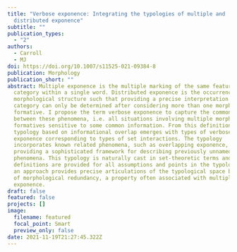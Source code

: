 ```yaml
---
title: "Verbose exponence: Integrating the typologies of multiple and
  distributed exponence"
subtitle: ""
publication_types:
  - "2"
authors:
  - Carroll
  - MJ
doi: https://doi.org/10.1007/s11525-021-09384-8
publication: Morphology
publication_short: ""
abstract: Multiple exponence is the multiple marking of the same feature or
  category within a single word. Distributed exponence is the occurrence of
  morphological structure such that providing a precise interpretation of a
  category can only be determined after considering more than one morphological
  formative. I propose the term verbose exponence to capture the common ground
  between these phenomena, i.e. all situations involving multiple morphological
  formatives sensitive to some common information. From this definition, a
  typology based on informational overlap emerges with types of verbose
  exponence corresponding to types of set interactions. The typology
  incorporates known related phenomena, such as overlapping exponence, while
  providing a sophisticated framework for describing previously unnamed
  phenomena. This typology is naturally cast in set-theoretic terms and formal
  definitions are provided for all assumptions and points in the typology. Such
  an approach provides precise articulations of the typological space but also
  of morphological redundancy, a property often associated with multiple
  exponence.
draft: false
featured: false
projects: []
image:
  filename: featured
  focal_point: Smart
  preview_only: false
date: 2021-11-19T21:27:45.322Z
---
```

>